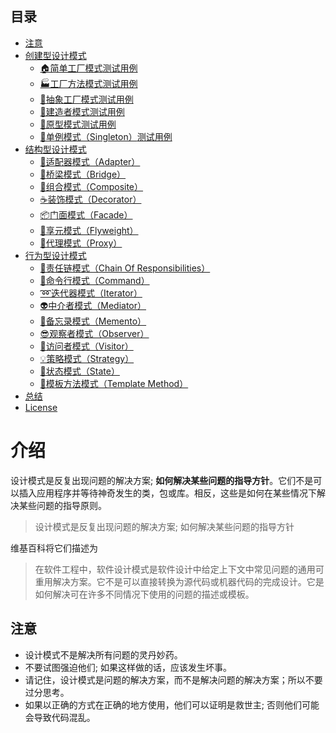 ## 目录

<!-- TOC updateOnSave:false -->

- [注意](#注意)
- [创建型设计模式](#创建型设计模式)
    - [🏠简单工厂模式](https://github.com/youyingxiang/design-patterns-examples/blob/main/examples/simple_factory.go)[测试用例](https://github.com/youyingxiang/design-patterns-examples/blob/main/examples/simple_factory_test.go)
    - [🏭工厂方法模式](https://github.com/youyingxiang/design-patterns-examples/blob/main/examples/factory_method.go)[测试用例](https://github.com/youyingxiang/design-patterns-examples/blob/main/examples/factory_method_test.go)
    - [🔨抽象工厂模式](https://github.com/youyingxiang/design-patterns-examples/blob/main/examples/abstract_factory.go)[测试用例](https://github.com/youyingxiang/design-patterns-examples/blob/main/examples/abstract_factory_test.go)
    - [👷建造者模式](https://github.com/youyingxiang/design-patterns-examples/blob/main/examples/builder.go)[测试用例](https://github.com/youyingxiang/design-patterns-examples/blob/main/examples/builder_test.go)
    - [🐑原型模式](https://github.com/youyingxiang/design-patterns-examples/blob/main/examples/prototype.go)[测试用例](https://github.com/youyingxiang/design-patterns-examples/blob/main/examples/prototype_test.go)
    - [💍单例模式（Singleton）](https://github.com/youyingxiang/design-patterns-examples/blob/main/examples/singleton.go)[测试用例](https://github.com/youyingxiang/design-patterns-examples/blob/main/examples/singleton_test.go)
- [结构型设计模式](#结构型设计模式)
    - [🔌适配器模式（Adapter）](#🔌适配器模式adapter)
    - [🚡桥梁模式（Bridge）](#🚡桥梁模式bridge)
    - [🌿组合模式（Composite）](#🌿组合模式composite)
    - [☕装饰模式（Decorator）](#☕装饰模式decorator)
    - [📦门面模式（Facade）](#📦门面模式facade)
    - [🍃享元模式（Flyweight）](#🍃享元模式flyweight)
    - [🎱代理模式（Proxy）](#🎱代理模式proxy)
- [行为型设计模式](#行为型设计模式)
    - [🔗责任链模式（Chain Of Responsibilities）](#🔗责任链模式chain-of-responsibilities)
    - [👮命令行模式（Command）](#👮命令行模式command)
    - [➿迭代器模式（Iterator）](#➿迭代器模式iterator)
    - [👽中介者模式（Mediator）](#👽中介者模式mediator)
    - [💾备忘录模式（Memento）](#💾备忘录模式memento)
    - [😎观察者模式（Observer）](#😎观察者模式observer)
    - [🏃访问者模式（Visitor）](#🏃访问者模式visitor)
    - [💡策略模式（Strategy）](#💡策略模式strategy)
    - [💢状态模式（State）](#💢状态模式state)
    - [📒模板方法模式（Template Method）](#📒模板方法模式template-method)
- [总结](#总结)
- [License](#license)

<!-- /TOC -->

# 介绍

设计模式是反复出现问题的解决方案; **如何解决某些问题的指导方针**。它们不是可以插入应用程序并等待神奇发生的类，包或库。相反，这些是如何在某些情况下解决某些问题的指导原则。

> 设计模式是反复出现问题的解决方案; 如何解决某些问题的指导方针

维基百科将它们描述为

> 在软件工程中，软件设计模式是软件设计中给定上下文中常见问题的通用可重用解决方案。它不是可以直接转换为源代码或机器代码的完成设计。它是如何解决可在许多不同情况下使用的问题的描述或模板。

## 注意

* 设计模式不是解决所有问题的灵丹妙药。
* 不要试图强迫他们; 如果这样做的话，应该发生坏事。
* 请记住，设计模式是问题的解决方案，而不是解决问题的解决方案；所以不要过分思考。
* 如果以正确的方式在正确的地方使用，他们可以证明是救世主; 否则他们可能会导致代码混乱。